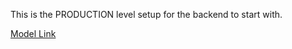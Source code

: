 <!-- PAVAN BIRARI  -->

This is the PRODUCTION level setup for the backend to start with.

[Model Link]('') 